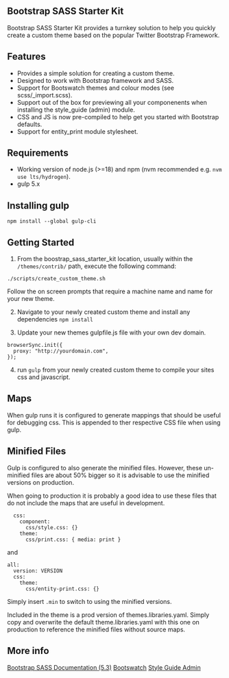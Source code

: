 ## Bootstrap SASS Starter Kit

Bootstrap SASS Starter Kit provides a turnkey solution to help you quickly
create a custom theme based on the popular Twitter Bootstrap Framework.

## Features

- Provides a simple solution for creating a custom theme.
- Designed to work with Bootstrap framework and SASS.
- Support for Bootswatch themes and colour modes (see scss/_import.scss).
- Support out of the box for previewing all your componenents when installing
the style_guide (admin) module.
- CSS and JS is now pre-compiled to help get you started with Bootstrap
defaults.
- Support for entity_print module stylesheet.

## Requirements

- Working version of node.js (>=18) and npm (nvm recommended e.g. `nvm use lts/hydrogen`).
- gulp 5.x

## Installing gulp

```npm install --global gulp-cli```

## Getting Started

1. From the boostrap_sass_starter_kit location, usually within the
`/themes/contrib/` path, execute the following command:

```
./scripts/create_custom_theme.sh
```
Follow the on screen prompts that require a machine name and name for your new
theme.

2. Navigate to your newly created custom theme and install any dependencies
`npm install`

3. Update your new themes gulpfile.js file with your own dev domain.

```
browserSync.init({
  proxy: "http://yourdomain.com",
});
```

4. run `gulp` from your newly created custom theme to compile your sites css
and javascript.

## Maps

When gulp runs it is configured to generate mappings that should be useful for
debugging css. This is appended to ther respective CSS file when using gulp.

## Minified Files

Gulp is configured to also generate the minified files. However, these
un-minified files are about 50% bigger so it is advisable to use the minified
versions on production.

When going to production it is probably a good idea to use these files that do
not include the maps that are useful in development. 

```
  css:
    component:
      css/style.css: {}
    theme:
      css/print.css: { media: print }
```
and 

```
all:
  version: VERSION
  css:
    theme:
      css/entity-print.css: {}

```
Simply insert `.min` to switch to using the minified versions.

Included in the theme is a prod version of themes.libraries.yaml. Simply
copy and overwrite the default theme.libraries.yaml with this one on production
to reference the minified files without source maps.

## More info

[Bootstrap SASS Documentation (5.3)](https://getbootstrap.com/docs/5.3/customize/sass/)
[Bootswatch](https://bootswatch.com)
[Style Guide Admin](https://drupal.org/project/style_guide)
